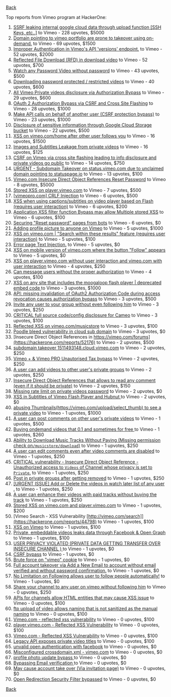 [Back](../README.md)

Top reports from Vimeo program at HackerOne:

1. [SSRF  leaking internal google cloud data through upload function [SSH Keys, etc..]](https://hackerone.com/reports/549882) to Vimeo - 228 upvotes, $5000
2. [Domain pointing to vimeo portfolio are prone to takeover using on-demand.](https://hackerone.com/reports/387307) to Vimeo - 69 upvotes, $1500
3. [Improper Authentication in Vimeo's API 'versions' endpoint.](https://hackerone.com/reports/328724) to Vimeo - 52 upvotes, $2000
4. [Reflected File Download (RFD) in download video](https://hackerone.com/reports/378941) to Vimeo - 52 upvotes, $700
5. [Watch any Password Video without password](https://hackerone.com/reports/155618) to Vimeo - 43 upvotes, $500
6. [Downloading password protected / restricted videos](https://hackerone.com/reports/145467) to Vimeo - 40 upvotes, $600
7. [All Vimeo Private videos disclosure via Authorization Bypass](https://hackerone.com/reports/137502) to Vimeo - 29 upvotes, $600
8. [OAuth 2 Authorization Bypass via CSRF and Cross Site Flashing](https://hackerone.com/reports/136582) to Vimeo - 28 upvotes, $1000
9. [Make API calls on behalf of another user (CSRF protection bypass)](https://hackerone.com/reports/44146) to Vimeo - 23 upvotes, $1000
10. [Disclosure of sensitive information through Google Cloud Storage bucket](https://hackerone.com/reports/176013) to Vimeo - 22 upvotes, $500
11. [XSS on vimeo.com/home after other user follows you](https://hackerone.com/reports/87854) to Vimeo - 16 upvotes, $1500
12. [Images and Subtitles Leakage from private videos](https://hackerone.com/reports/136850) to Vimeo - 16 upvotes, $125
13. [CSRF on Vimeo via cross site flashing leading to info disclosure and private videos go public](https://hackerone.com/reports/136481) to Vimeo - 14 upvotes, $750
14. [URGENT - Subdomain Takeover on status.vimeo.com due to unclaimed domain pointing to statuspage.io](https://hackerone.com/reports/49663) to Vimeo - 13 upvotes, $100
15. [Vimeo.com Insecure Direct Object References Reset Password](https://hackerone.com/reports/42587) to Vimeo - 8 upvotes, $5000
16. [Stored XSS on player.vimeo.com](https://hackerone.com/reports/85488) to Vimeo - 7 upvotes, $500
17. [[vimeopro.com] CRLF Injection](https://hackerone.com/reports/39181) to Vimeo - 6 upvotes, $500
18. [XSS when using captions/subtitles on video player based on Flash (requires user interaction)](https://hackerone.com/reports/88508) to Vimeo - 6 upvotes, $200
19. [Application XSS filter function Bypass may allow Multiple stored XSS](https://hackerone.com/reports/44217) to Vimeo - 6 upvotes, $100
20. [Securing "Reset password" pages from bots](https://hackerone.com/reports/43807) to Vimeo - 6 upvotes, $0
21. [Adding profile picture to anyone on Vimeo](https://hackerone.com/reports/43617) to Vimeo - 5 upvotes, $1000
22. [XSS on vimeo.com | "Search within these results" feature (requires user interaction)](https://hackerone.com/reports/88105) to Vimeo - 5 upvotes, $100
23. [Error page Text Injection.](https://hackerone.com/reports/130914) to Vimeo - 5 upvotes, $0
24. [XSS on mobile version of vimeo.com where the button "Follow" appears](https://hackerone.com/reports/88088) to Vimeo - 5 upvotes, $0
25. [XSS on player.vimeo.com without user interaction and vimeo.com with user interaction](https://hackerone.com/reports/96229) to Vimeo - 4 upvotes, $250
26. [Can message users without the proper authorization](https://hackerone.com/reports/46113) to Vimeo - 4 upvotes, $100
27. [XSS on any site that includes the moogaloop flash player | deprecated embed code ](https://hackerone.com/reports/44512) to Vimeo - 3 upvotes, $1000
28. [API: missing invalidation of OAuth2 Authorization Code during access revocation causes authorization bypass](https://hackerone.com/reports/57603) to Vimeo - 3 upvotes, $500
29. [Invite any user to your group without even following him](https://hackerone.com/reports/52707) to Vimeo - 3 upvotes, $250
30. [CRITICAL full source code/config disclosure for Cameo](https://hackerone.com/reports/43998) to Vimeo - 3 upvotes, $100
31. [Reflected XSS on vimeo.com/musicstore](https://hackerone.com/reports/85615) to Vimeo - 3 upvotes, $100
32. [Poodle bleed vulnerability in cloud sub domain](https://hackerone.com/reports/44202) to Vimeo - 3 upvotes, $0
33. [Insecure Direct Object References in https://vimeo.com/forums](https://hackerone.com/reports/52176) to Vimeo - 2 upvotes, $500
34. [subdomain takeover 1511493148.cloud.vimeo.com](https://hackerone.com/reports/46954) to Vimeo - 2 upvotes, $250
35. [Vimeo + & Vimeo PRO Unautorised Tax bypass](https://hackerone.com/reports/49561) to Vimeo - 2 upvotes, $250
36. [A user can add videos to other user's private groups](https://hackerone.com/reports/50786) to Vimeo - 2 upvotes, $250
37. [Insecure Direct Object References that allows to read any comment (even if it should be private)](https://hackerone.com/reports/52181) to Vimeo - 2 upvotes, $150
38. [Missing rate limit on private videos password](https://hackerone.com/reports/124564) to Vimeo - 2 upvotes, $0
39. [XSS in Subtitles of Vimeo Flash Player and Hubnut ](https://hackerone.com/reports/137023) to Vimeo - 2 upvotes, $0
40. [abusing Thumbnails(https://vimeo.com/upload/select_thumb) to see a private video](https://hackerone.com/reports/43850) to Vimeo - 1 upvotes, $1000
41. [A user can post comments on other user's private videos](https://hackerone.com/reports/50829) to Vimeo - 1 upvotes, $500
42. [Buying ondemand videos that  0.1  and sometimes for free ](https://hackerone.com/reports/43602) to Vimeo - 1 upvotes, $260
43. [Ability to Download Music Tracks Without Paying (Missing permission check on`/musicstore/download`)](https://hackerone.com/reports/43770) to Vimeo - 1 upvotes, $250
44. [A user can edit comments even after video comments are disabled](https://hackerone.com/reports/50776) to Vimeo - 1 upvotes, $250
45. [CRITICAL vulnerability - Insecure Direct Object Reference - Unauthorized access to `Videos` of Channel whose privacy is set to `Private`.](https://hackerone.com/reports/45960) to Vimeo - 1 upvotes, $250
46. [Post in private groups after getting removed](https://hackerone.com/reports/51817) to Vimeo - 1 upvotes, $250
47. [[URGENT ISSUE] Add or Delete the videos in watch later list of any user .](https://hackerone.com/reports/52982) to Vimeo - 1 upvotes, $250
48. [A user can enhance their videos with paid tracks without buying the track](https://hackerone.com/reports/50941) to Vimeo - 1 upvotes, $250
49. [Stored XSS on vimeo.com and player.vimeo.com](https://hackerone.com/reports/87577) to Vimeo - 1 upvotes, $200
50. [Vimeo Search - XSS Vulnerability [http://vimeo.com/search]](https://hackerone.com/reports/44798) to Vimeo - 1 upvotes, $100
51. [XSS on Vimeo](https://hackerone.com/reports/45484) to Vimeo - 1 upvotes, $100
52. [Private, embeddable videos leaks data through Facebook & Open Graph](https://hackerone.com/reports/121919) to Vimeo - 1 upvotes, $100
53. [USER PRIVACY VIOLATED (PRIVATE DATA GETTING TRANSFER OVER INSECURE CHANNEL ) ](https://hackerone.com/reports/44056) to Vimeo - 1 upvotes, $0
54. [CSRF bypass](https://hackerone.com/reports/45428) to Vimeo - 1 upvotes, $0
55. [Brute force on "vimeo" cookie](https://hackerone.com/reports/46109) to Vimeo - 1 upvotes, $0
56. [Full account takeover via Add a New Email to account without email verified and without password confirmation.](https://hackerone.com/reports/45084) to Vimeo - 1 upvotes, $0
57. [No Limitation on Following allows user to follow people automatically!](https://hackerone.com/reports/43846) to Vimeo - 1 upvotes, $0
58. [Share your channel to any user on vimeo without following him](https://hackerone.com/reports/52708) to Vimeo - 0 upvotes, $250
59. [APIs for channels allow HTML entities that may cause XSS issue](https://hackerone.com/reports/42702) to Vimeo - 0 upvotes, $100
60. [ftp upload of video allows naming that is not sanitized as the manual naming](https://hackerone.com/reports/45368) to Vimeo - 0 upvotes, $100
61. [Vimeo.com - reflected xss vulnerability](https://hackerone.com/reports/42584) to Vimeo - 0 upvotes, $100
62. [player.vimeo.com - Reflected XSS Vulnerability](https://hackerone.com/reports/43672) to Vimeo - 0 upvotes, $100
63. [Vimeo.com - Reflected XSS Vulnerability](https://hackerone.com/reports/42582) to Vimeo - 0 upvotes, $100
64. [Legacy API exposes private video titles](https://hackerone.com/reports/111386) to Vimeo - 0 upvotes, $100
65. [unvalid open authentication with facebook](https://hackerone.com/reports/44425) to Vimeo - 0 upvotes, $0
66. [Misconfigured crossdomain.xml - vimeo.com](https://hackerone.com/reports/43070) to Vimeo - 0 upvotes, $0
67. [profile photo update bypass ](https://hackerone.com/reports/43758) to Vimeo - 0 upvotes, $0
68. [Bypassing Email verification ](https://hackerone.com/reports/49304) to Vimeo - 0 upvotes, $0
69. [May cause account take over (Via invitation page)](https://hackerone.com/reports/56182) to Vimeo - 0 upvotes, $0
70. [Open Redirection Security Filter bypassed](https://hackerone.com/reports/44157) to Vimeo - 0 upvotes, $0


[Back](../README.md)